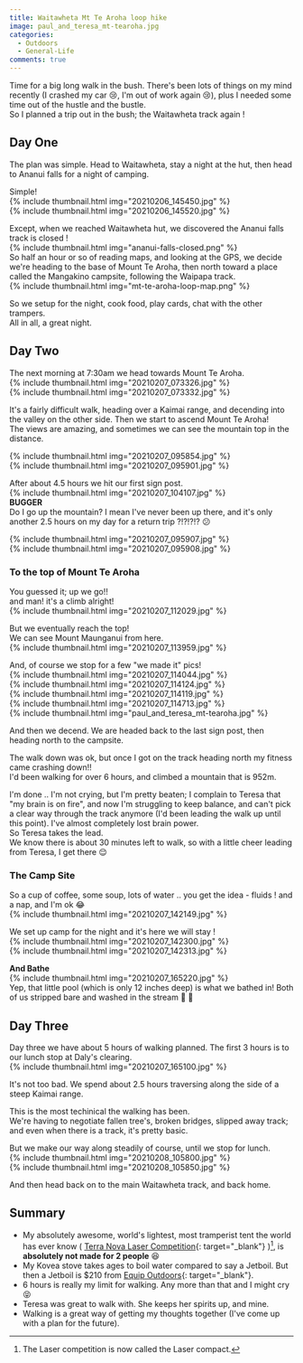 ```yaml
---
title: Waitawheta Mt Te Aroha loop hike
image: paul_and_teresa_mt-tearoha.jpg
categories:
  - Outdoors
  - General-Life
comments: true
---
```

Time for a big long walk in the bush. There's been lots of things on my mind recently (I crashed my car 😢, I'm out of work again 😢), plus I needed some time out of the hustle and the bustle.  
So I planned a trip out in the bush; the Waitawheta track again !  
<!--more-->

## Day One

The plan was simple. Head to Waitawheta, stay a night at the hut, then head to Ananui falls for a night of camping.  

Simple!  
{% include thumbnail.html img="20210206_145450.jpg" %}  
{% include thumbnail.html img="20210206_145520.jpg" %}  

Except, when we reached Waitawheta hut, we discovered the Ananui falls track is closed !  
{% include thumbnail.html img="ananui-falls-closed.png" %}  
So half an hour or so of reading maps, and looking at the GPS, we decide we're heading to the base of Mount Te Aroha, then north toward a place called the Mangakino campsite, following the Waipapa track.  
{% include thumbnail.html img="mt-te-aroha-loop-map.png" %}  

So we setup for the night, cook food, play cards, chat with the other trampers.  
All in all, a great night.

## Day Two

The next morning at 7:30am we head towards Mount Te Aroha.  
{% include thumbnail.html img="20210207_073326.jpg" %}  
{% include thumbnail.html img="20210207_073332.jpg" %}  

It's a fairly difficult walk, heading over a Kaimai range, and decending into the valley on the other side. Then we start to ascend Mount Te Aroha!  
The views are amazing, and sometimes we can see the mountain top in the distance.  

{% include thumbnail.html img="20210207_095854.jpg" %}  
{% include thumbnail.html img="20210207_095901.jpg" %}  

After about 4.5 hours we hit our first sign post.  
{% include thumbnail.html img="20210207_104107.jpg" %}  
**BUGGER**  
Do I go up the mountain? I mean I've never been up there, and it's only another 2.5 hours on my day for a return trip ?!?!?!? 😕  

{% include thumbnail.html img="20210207_095907.jpg" %}  
{% include thumbnail.html img="20210207_095908.jpg" %}  

### To the top of Mount Te Aroha

You guessed it; up we go!!  
and man! it's a climb alright!  
{% include thumbnail.html img="20210207_112029.jpg" %}  

But we eventually reach the top!  
We can see Mount Maunganui from here.   
{% include thumbnail.html img="20210207_113959.jpg" %}  

And, of course we stop for a few "we made it" pics!  
{% include thumbnail.html img="20210207_114044.jpg" %}  
{% include thumbnail.html img="20210207_114124.jpg" %}  
{% include thumbnail.html img="20210207_114119.jpg" %}  
{% include thumbnail.html img="20210207_114713.jpg" %}  
{% include thumbnail.html img="paul_and_teresa_mt-tearoha.jpg" %}  

And then we decend. We are headed back to the last sign post, then heading north to the campsite.  

The walk down was ok, but once I got on the track heading north my fitness came crashing down!!  
I'd been walking for over 6 hours, and climbed a mountain that is 952m.  

I'm done .. I'm not crying, but I'm pretty beaten; I complain to Teresa that "my brain is on fire", and now I'm struggling to keep balance, and can't pick a clear way through the track anymore (I'd been leading the walk up until this point). I've almost completely lost brain power.  
So Teresa takes the lead.  
We know there is about 30 minutes left to walk, so with a little cheer leading from Teresa, I get there 😌  

### The Camp Site

So a cup of coffee, some soup, lots of water .. you get the idea - fluids ! and a nap, and I'm ok 😂  
{% include thumbnail.html img="20210207_142149.jpg" %}  

We set up camp for the night and it's here we will stay !  
{% include thumbnail.html img="20210207_142300.jpg" %}  
{% include thumbnail.html img="20210207_142313.jpg" %}  

**And Bathe**  
{% include thumbnail.html img="20210207_165220.jpg" %}  
Yep, that little pool (which is only 12 inches deep) is what we bathed in! Both of us stripped bare and washed in the stream 🛀 🤣  

## Day Three

Day three we have about 5 hours of walking planned. The first 3 hours is to our lunch stop at Daly's clearing.  
{% include thumbnail.html img="20210207_165100.jpg" %}  

It's not too bad. We spend about 2.5 hours traversing along the side of a steep Kaimai range.  

This is the most techinical the walking has been.  
We're having to negotiate fallen tree's, broken bridges, slipped away track; and even when there is a track, it's pretty basic.  

But we make our way along steadily of course, until we stop for lunch.  
{% include thumbnail.html img="20210208_105800.jpg" %}  
{% include thumbnail.html img="20210208_105850.jpg" %}  

And then head back on to the main Waitawheta track, and back home.  

## Summary
* My absolutely awesome, world's lightest, most tramperist tent the world has ever know ( [Terra Nova Laser Competition](https://www.terra-nova.co.uk/all-tents/1-man-tents/laser-compact-1/){: target="_blank"} )[^1], is **absolutely not made for 2 people** 😆  
* My Kovea stove takes ages to boil water compared to say a Jetboil. But then a Jetboil is $210 from [Equip Outdoors](https://www.equipoutdoors.co.nz/){: target="_blank"}.  
* 6 hours is really my limit for walking. Any more than that and I might cry 😝  
* Teresa was great to walk with. She keeps her spirits up, and mine.  
* Walking is a great way of getting my thoughts together (I've come up with a plan for the future).


[^1]: The Laser competition is now called the Laser compact.
